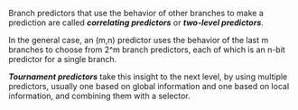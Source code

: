 Branch predictors that use the behavior of other branches to make a prediction are called ***correlating predictors*** or ***two-level predictors***.
   
In the general case, an (m,n) predictor uses the behavior of the last m branches to choose from 2^m branch predictors, each of which is an n-bit predictor for a single branch.
   
***Tournament predictors*** take this insight to the next level, by using multiple predictors, usually one based on global information and one based on local information, and combining them with a selector.